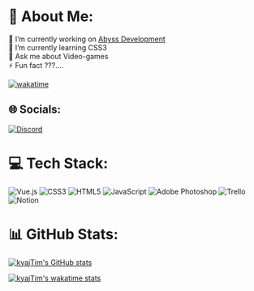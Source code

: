 # 💫 About Me:
🔭 I’m currently working on [Abyss Development](https://discord.com/invite/NQgY72YtU3)<br>🌱 I’m currently learning CSS3<br>💬 Ask me about Video-games<br>⚡ Fun fact ???....

[![wakatime](https://wakatime.com/badge/user/d552153a-46a4-4e4d-844e-f5cec15b1459.svg)](https://wakatime.com/@d552153a-46a4-4e4d-844e-f5cec15b1459)


## 🌐 Socials:
[![Discord](https://img.shields.io/badge/Discord-%237289DA.svg?logo=discord&logoColor=white)](htttps://discord.gg/4sxZ7G2y) 

# 💻 Tech Stack:
![Vue.js](https://img.shields.io/badge/vuejs-%2335495e.svg?style=for-the-badge&logo=vuedotjs&logoColor=%234FC08D)
![CSS3](https://img.shields.io/badge/css3-%231572B6.svg?style=for-the-badge&logo=css3&logoColor=white) ![HTML5](https://img.shields.io/badge/html5-%23E34F26.svg?style=for-the-badge&logo=html5&logoColor=white) ![JavaScript](https://img.shields.io/badge/javascript-%23323330.svg?style=for-the-badge&logo=javascript&logoColor=%23F7DF1E) ![Adobe Photoshop](https://img.shields.io/badge/adobephotoshop-%2331A8FF.svg?style=for-the-badge&logo=adobephotoshop&logoColor=white) ![Trello](https://img.shields.io/badge/Trello-%23026AA7.svg?style=for-the-badge&logo=Trello&logoColor=white) ![Notion](https://img.shields.io/badge/Notion-%23000000.svg?style=for-the-badge&logo=notion&logoColor=white)
# 📊 GitHub Stats:

[![kyajTim's GitHub stats](https://github-readme-stats.vercel.app/api?username=kyajTim&show_icons=true)](https://github.com/kyajTim)

[![kyajTim's wakatime stats](https://github-readme-stats.vercel.app/api/wakatime?username=t_heonsin)](https://wakatime.com/@t_heonsin)

<!-- Proudly created with GPRM ( https://gprm.itsvg.in ) -->
